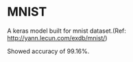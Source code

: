 # MNIST
A keras model built for mnist dataset.(Ref: http://yann.lecun.com/exdb/mnist/)

Showed accuracy of 99.16%.
